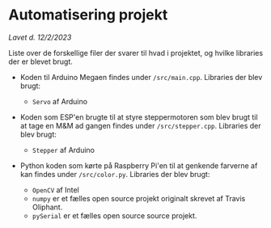 # Automatisering projekt

_Lavet d. 12/2/2023_

Liste over de forskellige filer der svarer til hvad i projektet, og hvilke libraries der er blevet brugt.

* Koden til Arduino Megaen findes under `/src/main.cpp`. Libraries der blev brugt:
    * `Servo` af Arduino

* Koden som ESP'en brugte til at styre steppermotoren som blev brugt til at tage en M&M ad gangen findes under `/src/stepper.cpp`. Libraries der blev brugt:
    * `Stepper` af Arduino

* Python koden som kørte på Raspberry Pi'en til at genkende farverne af kan findes under `/src/color.py`. Libraries der blev brugt:
    * `OpenCV` af Intel
    * `numpy` er et fælles open source projekt originalt skrevet af Travis Oliphant.
    * `pySerial` er et fælles open source source projekt.